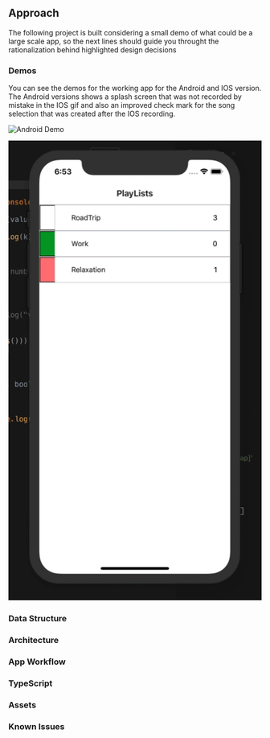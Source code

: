 ## Approach

The following project is built considering a small demo of what could be a large scale app, so the next lines should guide you throught the rationalization behind highlighted design decisions

### Demos
You can see the demos for the working app for the Android and IOS version. The Android versions shows a splash screen that was not recorded by mistake in the IOS gif and also an improved check mark for the song selection that was created after the IOS recording.

![Android Demo](https://github.com/cutiko/EverPlay/blob/master/Everplay%20v1dot2%20android.gif?raw=true)

![IOS Demo](https://github.com/cutiko/EverPlay/blob/master/Everplay%20v1%20ios.gif?raw=true)

### Data Structure

### Architecture

### App Workflow

### TypeScript

### Assets

### Known Issues